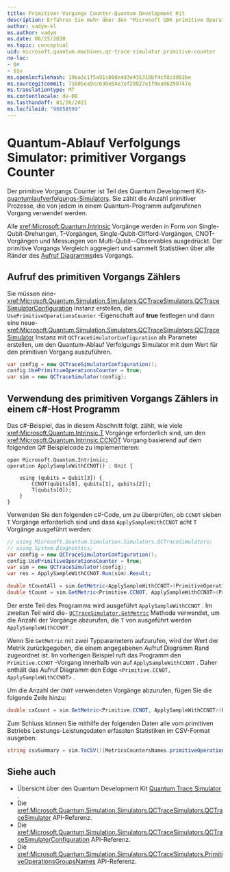 ```yaml
---
title: Primitiver Vorgangs Counter-Quantum Development Kit
description: Erfahren Sie mehr über den "Microsoft QDK primitive Operation"-Vorgang, der mithilfe des Quantum-Ablauf Verfolgungs Simulators primitive Prozesse nachverfolgt, die von Vorgängen in einem Q# Programm
author: vadym-kl
ms.author: vadym
ms.date: 06/25/2020
ms.topic: conceptual
uid: microsoft.quantum.machines.qc-trace-simulator.primitive-counter
no-loc:
- Q#
- $$v
ms.openlocfilehash: 19ea3c1f5a91c00de4d3e435318bf4cf8cdd83be
ms.sourcegitcommit: 71605ea9cc630e84e7ef29027e1f0ea06299747e
ms.translationtype: MT
ms.contentlocale: de-DE
ms.lasthandoff: 01/26/2021
ms.locfileid: "98858599"
---
```

# <a name="quantum-trace-simulator-primitive-operations-counter"></a>Quantum-Ablauf Verfolgungs Simulator: primitiver Vorgangs Counter

Der primitive Vorgangs Counter ist Teil des Quantum Development Kit- [quantumlaufverfolgungs-Simulators](xref:microsoft.quantum.machines.qc-trace-simulator.intro). Sie zählt die Anzahl primitiver Prozesse, die von jedem in einem Quantum-Programm aufgerufenen Vorgang verwendet werden. 

Alle <xref:Microsoft.Quantum.Intrinsic> Vorgänge werden in Form von Single-Qubit-Drehungen, T-Vorgängen, Single-Qubit-Clifford-Vorgängen, CNOT-Vorgängen und Messungen von Multi-Qubit--Observables ausgedrückt. Der primitive Vorgangs Vergleich aggregiert und sammelt Statistiken über alle Ränder des [Aufruf Diagramms](https://en.wikipedia.org/wiki/Call_graph)des Vorgangs.

## <a name="invoking-the-primitive-operation-counter"></a>Aufruf des primitiven Vorgangs Zählers

Sie müssen eine- <xref:Microsoft.Quantum.Simulation.Simulators.QCTraceSimulators.QCTraceSimulatorConfiguration> Instanz erstellen, die `UsePrimitiveOperationsCounter` -Eigenschaft auf **true** festlegen und dann eine neue- <xref:Microsoft.Quantum.Simulation.Simulators.QCTraceSimulators.QCTraceSimulator> Instanz mit `QCTraceSimulatorConfiguration` als Parameter erstellen, um den Quantum-Ablauf Verfolgungs Simulator mit dem Wert für den primitiven Vorgang auszuführen.

```csharp
var config = new QCTraceSimulatorConfiguration();
config.UsePrimitiveOperationsCounter = true;
var sim = new QCTraceSimulator(config);
```

## <a name="using-the-primitive-operation-counter-in-a-c-host-program"></a>Verwendung des primitiven Vorgangs Zählers in einem c#-Host Programm

Das c#-Beispiel, das in diesem Abschnitt folgt, zählt, wie viele <xref:Microsoft.Quantum.Intrinsic.T> Vorgänge erforderlich sind, um den <xref:Microsoft.Quantum.Intrinsic.CCNOT> Vorgang basierend auf dem folgenden Q# Beispielcode zu implementieren:

```qsharp
open Microsoft.Quantum.Intrinsic;
operation ApplySampleWithCCNOT() : Unit {

    using (qubits = Qubit[3]) {
        CCNOT(qubits[0], qubits[1], qubits[2]);
        T(qubits[0]);
    }
}
```

Verwenden Sie den folgenden c#-Code, um zu überprüfen, ob `CCNOT` sieben `T` Vorgänge erforderlich sind und dass `ApplySampleWithCCNOT` acht `T` Vorgänge ausgeführt werden:

```csharp 
// using Microsoft.Quantum.Simulation.Simulators.QCTraceSimulators;
// using System.Diagnostics;
var config = new QCTraceSimulatorConfiguration();
config.UsePrimitiveOperationsCounter = true;
var sim = new QCTraceSimulator(config);
var res = ApplySampleWithCCNOT.Run(sim).Result;

double tCountAll = sim.GetMetric<ApplySampleWithCCNOT>(PrimitiveOperationsGroupsNames.T);
double tCount = sim.GetMetric<Primitive.CCNOT, ApplySampleWithCCNOT>(PrimitiveOperationsGroupsNames.T);
```

Der erste Teil des Programms wird ausgeführt `ApplySampleWithCCNOT` . Im zweiten Teil wird die- [`QCTraceSimulator.GetMetric`](https://docs.microsoft.com/dotnet/api/microsoft.quantum.simulation.simulators.qctracesimulators.qctracesimulator.getmetric) Methode verwendet, um die Anzahl der Vorgänge abzurufen, die `T` von ausgeführt werden `ApplySampleWithCCNOT` : 

Wenn Sie `GetMetric` mit zwei Typparametern aufzurufen, wird der Wert der Metrik zurückgegeben, die einem angegebenen Aufruf Diagramm Rand zugeordnet ist. Im vorherigen Beispiel ruft das Programm den `Primitive.CCNOT` -Vorgang innerhalb von auf `ApplySampleWithCCNOT` . Daher enthält das Aufruf Diagramm den Edge `<Primitive.CCNOT, ApplySampleWithCCNOT>` . 

Um die Anzahl der `CNOT` verwendeten Vorgänge abzurufen, fügen Sie die folgende Zeile hinzu:
```csharp
double cxCount = sim.GetMetric<Primitive.CCNOT, ApplySampleWithCCNOT>(PrimitiveOperationsGroupsNames.CX);
```

Zum Schluss können Sie mithilfe der folgenden Daten alle vom primitiven Betriebs Leistungs-Leistungsdaten erfassten Statistiken im CSV-Format ausgeben:
```csharp
string csvSummary = sim.ToCSV()[MetricsCountersNames.primitiveOperationsCounter];
```

## <a name="see-also"></a>Siehe auch

- Übersicht über den Quantum Development Kit [Quantum Trace Simulator](xref:microsoft.quantum.machines.qc-trace-simulator.intro) .
- Die <xref:Microsoft.Quantum.Simulation.Simulators.QCTraceSimulators.QCTraceSimulator> API-Referenz.
- Die <xref:Microsoft.Quantum.Simulation.Simulators.QCTraceSimulators.QCTraceSimulatorConfiguration> API-Referenz.
- Die <xref:Microsoft.Quantum.Simulation.Simulators.QCTraceSimulators.PrimitiveOperationsGroupsNames> API-Referenz.